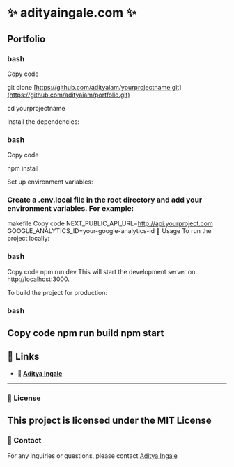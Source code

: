 # ✨ adityaingale.com ✨

## Portfolio

### bash
Copy code

git clone [https://github.com/adityaiam/yourprojectname.git](https://github.com/adityaiam/portfolio.git)

cd yourprojectname

Install the dependencies:

### bash
Copy code

npm install

Set up environment variables:

### Create a .env.local file in the root directory and add your environment variables. For example:

makefile
Copy code
NEXT_PUBLIC_API_URL=http://api.yourproject.com
GOOGLE_ANALYTICS_ID=your-google-analytics-id
🚀 Usage
To run the project locally:

### bash
Copy code
npm run dev
This will start the development server on http://localhost:3000.

To build the project for production:

### bash
Copy code
npm run build
npm start
---


## 🔗 Links
- **🔗 [Aditya Ingale](https://adityaingale.com)**  
---

### 📜 License
This project is licensed under the MIT License
---

### 📧 Contact
For any inquiries or questions, please contact [Aditya Ingale](mailto:adityaingale1814@gmail.com)  








